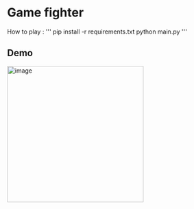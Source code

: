 # Game fighter
How to play :
'''
pip install -r requirements.txt
python main.py 
'''

## Demo 
<img width="318" alt="image" src="https://github.com/trttungdev/fight_game/assets/94973318/4ba7c9ae-1b50-4e91-8bb1-319c941db4ee">
